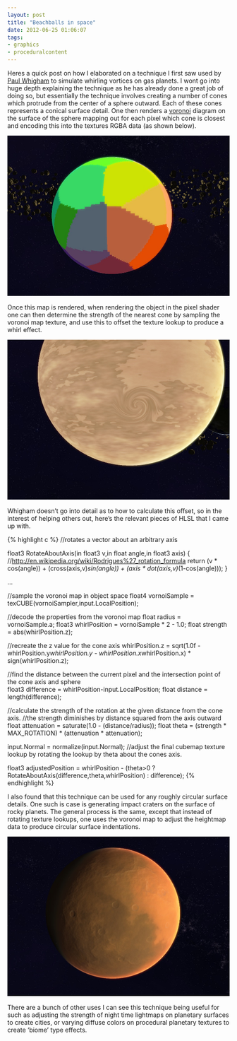 ```yaml
---
layout: post
title: "Beachballs in space"
date: 2012-06-25 01:06:07
tags:
- graphics
- proceduralcontent
---
```


Heres a quick post on how I elaborated on a technique I first saw used by [Paul Whigham](http://johnwhigham.blogspot.com/2011/11/gas-giants.html) to simulate whirling vortices on gas planets. I wont go into huge depth explaining the technique as he has already done a great job of doing so, but essentially the technique involves creating a number of cones which protrude from the center of a sphere outward. Each of these cones represents a conical surface detail. One then renders a [voronoi](http://en.wikipedia.org/wiki/Voronoi_diagram) diagram on the surface of the sphere mapping out for each pixel which cone is closest and encoding this into the textures RGBA data (as shown below).

![image](/assets/images/news/2y3UmdweF0y0akK1yMXJ2Q.jpg)

Once this map is rendered, when rendering the object in the pixel shader one can then determine the strength of the nearest cone by sampling the voronoi map texture, and use this to offset the texture lookup to produce a whirl effect.

![image](/assets/images/news/gAp_qj_M40iNI1l6ebuPZw.jpg)

Whigham doesn’t go into detail as to how to calculate this offset, so in the interest of helping others out, here’s the relevant pieces of HLSL that I came up with.

{% highlight c %}
//rotates a vector about an arbitrary axis

float3 RotateAboutAxis(in float3 v,in float angle,in float3 axis)
{
    //http://en.wikipedia.org/wiki/Rodrigues%27_rotation_formula
    return (v * cos(angle)) + (cross(axis,v)*sin(angle)) + (axis * dot(axis,v)*(1-cos(angle)));
}

...

//sample the voronoi map in object space
float4 vornoiSample = texCUBE(vornoiSampler,input.LocalPosition);

//decode the properties from the voronoi map
float radius = vornoiSample.a;
float3 whirlPosition = vornoiSample * 2 - 1.0;
float strength = abs(whirlPosition.z);

//recreate the z value for the cone axis
whirlPosition.z = sqrt(1.0f - whirlPosition.y*whirlPosition.y - whirlPosition.x*whirlPosition.x) * sign(whirlPosition.z);

//find the distance between the current pixel and the intersection point of the cone axis and sphere    
float3 difference = whirlPosition-input.LocalPosition;
float distance = length(difference);

//calculate the strength of the rotation at the given distance from the cone axis.
//the strength diminishes by distance squared from the axis outward
float attenuation = saturate(1.0 - (distance/radius));
float theta = (strength * MAX_ROTATION) * (attenuation * attenuation);

input.Normal = normalize(input.Normal);
//adjust the final cubemap texture lookup by rotating the lookup by theta about the cones axis.

float3 adjustedPosition = whirlPosition - (theta>0 ? RotateAboutAxis(difference,theta,whirlPosition) : difference);
{% endhighlight %}

I also found that this technique can be used for any roughly circular surface details. One such is case is generating impact craters on the surface of rocky planets. The general process is the same, except that instead of rotating texture lookups, one uses the voronoi map to adjust the heightmap data to produce circular surface indentations.

![image](/assets/images/news/WY0-d8lDykqqOpiNIKQG2A.jpg)

There are a bunch of other uses I can see this technique being useful for such as adjusting the strength of night time lightmaps on planetary surfaces to create cities, or varying diffuse colors on procedural planetary textures to create ‘biome’ type effects.
